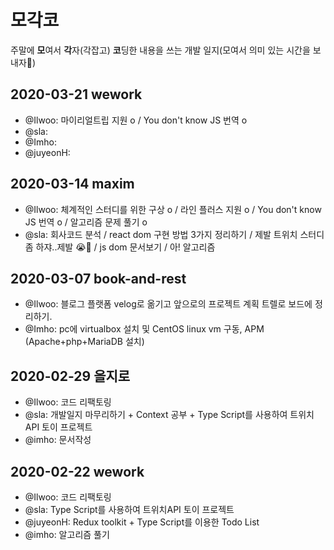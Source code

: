 # 모각코
주말에 **모**여서 **각**자(각잡고) **코**딩한 내용을 쓰는 개발 일지(모여서 의미 있는 시간을 보내자🥰)

## 2020-03-21 wework
* @Ilwoo: 마이리얼트립 지원 o / You don't know JS 번역 o
* @sla: 
* @Imho: 
* @juyeonH: 

## 2020-03-14 maxim
* @Ilwoo: 체계적인 스터디를 위한 구상 o / 라인 플러스 지원 o / You don't know JS 번역 o / 알고리즘 문제 풀기 o
* @sla: 회사코드 분석 / react dom 구현 방법 3가지 정리하기 / 제발 트위치 스터디좀 하쟈..제발 😭🙏 / js dom 문서보기 / 아! 알고리즘 

## 2020-03-07 book-and-rest
* @Ilwoo: 블로그 플랫폼 velog로 옮기고 앞으로의 프로젝트 계획 트렐로 보드에 정리하기.
* @Imho: pc에 virtualbox 설치 및 CentOS linux vm 구동, APM (Apache+php+MariaDB 설치)

## 2020-02-29 을지로
* @Ilwoo: 코드 리팩토링
* @sla: 개발일지 마무리하기 + Context 공부 + Type Script를 사용하여 트위치API 토이 프로젝트
* @imho: 문서작성

## 2020-02-22 wework
* @Ilwoo: 코드 리팩토링
* @sla: Type Script를 사용하여 트위치API 토이 프로젝트
* @juyeonH: Redux toolkit + Type Script를 이용한 Todo List
* @imho: 알고리즘 풀기
